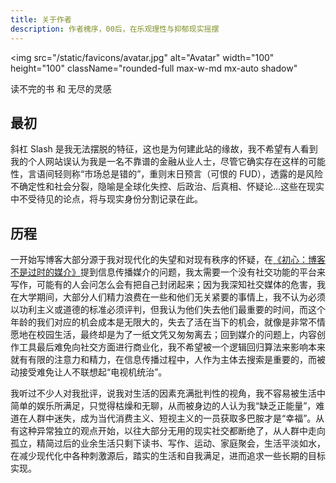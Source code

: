 ```yaml
---
title: 关于作者
description: 作者槐序，00后，在乐观理性与抑郁现实摇摆
---
```


<img
src="/static/favicons/avatar.jpg"
alt="Avatar"
width="100"
height="100"
className="rounded-full max-w-md mx-auto shadow"

> </img>

<p className="text-center font-semibold">读不完的书 和 无尽的灵感</p>

## 最初

斜杠 Slash 是我无法摆脱的特征，这也是为何建此站的缘故，我不希望有人看到我的个人网站误认为我是一名不靠谱的金融从业人士，尽管它确实存在这样的可能性，言语间轻则称“市场总是错的”，重则末日预言（可恨的 FUD），透露的是风险不确定性和社会分裂，隐喻是全球化失控、后政治、后真相、怀疑论...这些在现实中不受待见的论点，将与现实身份分割记录在此。

## 历程

一开始写博客大部分源于我对现代化的失望和对现有秩序的怀疑，在[《初心：博客不是过时的媒介》](/blog/blogging-is-not-an-obsolete-medium)提到信息传播媒介的问题，我太需要一个没有社交功能的平台来写作，可能有的人会问怎么会有把自己封闭起来；因为我深知社交媒体的危害，我在大学期间，大部分人们精力浪费在一些和他们无关紧要的事情上，我不认为必须以功利主义或道德的标准必须评判，但我认为他们失去他们最重要的时间，而这个年龄的我们对应的机会成本是无限大的，失去了活在当下的机会，就像是非常不情愿地在校园生活，最终却是为了一纸文凭又匆匆离去；回到媒介的问题上，内容创作工具最后难免向社交方面进行商业化，我不希望被一个逻辑回归算法来影响本来就有有限的注意力和精力，在信息传播过程中，人作为主体去搜索是重要的，而被动接受难免让人不联想起“电视机统治”。

我听过不少人对我批评，说我对生活的因素充满批判性的视角，我不容易被生活中简单的娱乐所满足，只觉得枯燥和无聊，从而被身边的人认为我“缺乏正能量”，难道在人群中迷失，成为当代消费主义、短视主义的一员获取多巴胺才是“幸福”。从有这种异常独立的观点开始，以往大部分无用的现实社交都断绝了，从人群中走向孤立，精简过后的业余生活只剩下读书、写作、运动、家庭聚会，生活平淡如水，在减少现代化中各种刺激源后，踏实的生活和自我满足，进而追求一些长期的目标实现。
